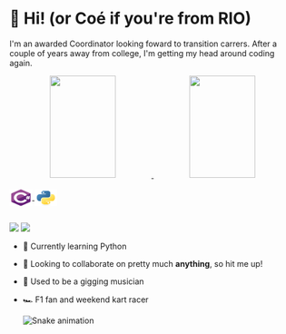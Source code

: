 # 👋 Hi! (or Coé if you're from RIO) 
I'm an awarded Coordinator looking foward to transition carrers. After a couple of years away from college, I'm getting my head around coding again.

<div align="center">
  <a href="https://github.com/henrcaio">
  <img height="180em" img width="48%" src="https://github-readme-stats.vercel.app/api?username=henrcaio&hide=stars&show_icons=true&theme=city_lights&include_all_commits=true&count_private=true"/>
  <img height="180em" img width="48%" src="https://github-readme-stats.vercel.app/api/top-langs/?username=henrcaio&layout=compact&langs_count=7&theme=city_lights"/>
</div>
<div style="display: inline_block"><br>
  <img align="center" alt="Csharp" height="30" width="40" src="https://raw.githubusercontent.com/devicons/devicon/master/icons/csharp/csharp-original.svg">
  <img align="center" alt="Python" height="30" width="40" src="https://raw.githubusercontent.com/devicons/devicon/master/icons/python/python-original.svg">
</div>
  
  ##

<div> 
  <a href="https://www.linkedin.com/in/caio-hs-paula" target="_blank"><img src="https://img.shields.io/badge/LinkedIn-0077B5?style=for-the-badge&logo=linkedin&logoColor=white" target="_blank"></a>
  <a href = "mailto:caioh96@gmail.com"><img src="https://img.shields.io/badge/Gmail-D14836?style=for-the-badge&logo=gmail&logoColor=white" target="_blank"></a> 


- 🌱 Currently learning Python
- 👯 Looking to collaborate on pretty much <b>anything</b>, so hit me up!
- 🎸 Used to be a gigging musician
- 🏎 F1 fan and weekend kart racer
  
  ![Snake animation](https://github.com/henrcaio/henrcaio/blob/output/github-contribution-grid-snake.svg)
</div>

